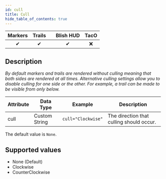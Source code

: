 ```yaml
---
id: cull
title: Cull
hide_table_of_contents: true
---
```


| Markers | Trails | | Blish HUD | TacO |
|-|-|-|-|-|
| <center>✔</center> | <center>✔</center> | | <center>✔</center> | <center>❌</center> |

## Description

*By default markers and trails are rendered without culling meaning that both sides are rendered at all times.  Alternative culling settings allow you to disable culling for one side or the other.  For example, a trail can be made to be visible from only below.*

| Attribute | Data Type | Example | Description |
|-|-|-|-|
| cull | Custom String | `cull="Clockwise"` | The direction that culling should occur. |

The default value is `None`.

## Supported values

- None (Default)
- Clockwise
- CounterClockwise